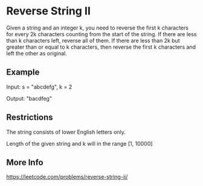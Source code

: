 # Reverse String II

Given a string and an integer k, you need to reverse the first k characters for every 2k characters counting from the start of the string. If there are less than k characters left, reverse all of them. If there are less than 2k but greater than or equal to k characters, then reverse the first k characters and left the other as original.

## Example

Input: s = "abcdefg", k = 2

Output: "bacdfeg"

## Restrictions

The string consists of lower English letters only.

Length of the given string and k will in the range [1, 10000]

## More Info

<https://leetcode.com/problems/reverse-string-ii/>
